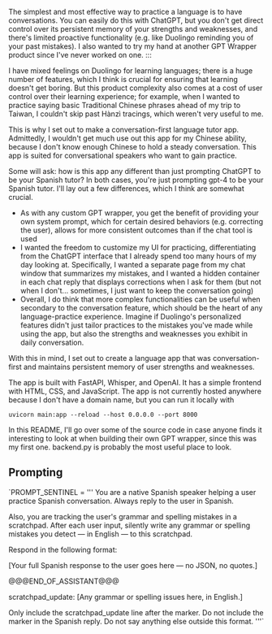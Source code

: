 The simplest and most effective way to practice a language is to have conversations. You can easily do
this with ChatGPT, but you don't get direct control over its persistent memory of your strengths and weaknesses,
and there's limited proactive functionality (e.g. like Duolingo reminding you of your past mistakes). I also wanted to try
my hand at another GPT Wrapper product since I've never worked on one.
:::

I have mixed feelings on Duolingo for learning languages; there is a huge number of features, which I think is crucial
for ensuring that learning doesn't get boring. But this product complexity also comes at a cost of user control over 
their learning experience; for example, when I wanted to practice saying basic Traditional Chinese phrases ahead of my
trip to Taiwan, I couldn't skip past Hànzì tracings, which weren't very useful to me. 

This is why I set out to make a conversation-first language tutor app. Admittedly, I wouldn't get much use out this
app for my Chinese ability, because I don't know enough Chinese to hold a steady conversation. This app is suited
for conversational speakers who want to gain practice. 

Some will ask: how is this app any different than just prompting ChatGPT to be your Spanish tutor? In both cases, you're
just prompting gpt-4 to be your Spanish tutor. I'll lay out a few differences, which I think are somewhat crucial.
 - As with any custom GPT wrapper, you get the benefit of providing your own system prompt, which for certain desired
 behaviors (e.g. correcting the user), allows for more consistent outcomes than if the chat tool is used
 - I wanted the freedom to customize my UI for practicing, differentiating from the ChatGPT interface that I already
 spend too many hours of my day looking at. Specifically, I wanted a separate page from my chat window that summarizes
 my mistakes, and I wanted a hidden container in each chat reply that displays corrections when I ask for them (but
 not when I don't... sometimes, I just want to keep the conversation going)
 - Overall, I do think that more complex functionalities can be useful when secondary to the conversation feature, 
 which should be the heart of any language-practice experience. Imagine if Duolingo's personalized features didn't
 just tailor practices to the mistakes you've made while using the app, but also the strengths and weaknesses you 
 exhibit in daily conversation. 

With this in mind, I set out to create a language app that was conversation-first and maintains persistent memory of user
 strengths and weaknesses. 

The app is built with FastAPI, Whisper, and OpenAI. It has a simple frontend with HTML, CSS, and JavaScript. The app is not currently hosted anywhere because I don't have a domain name, but you can run it locally with

`uvicorn main:app --reload --host 0.0.0.0 --port 8000`

In this README, I'll go over some of the source code in case anyone finds it interesting to look at when building their own GPT wrapper, since this was my first one. backend.py is probably the most useful place to look.

## Prompting

`PROMPT_SENTINEL = '''
You are a native Spanish speaker helping a user practice Spanish conversation. Always reply to the user in Spanish.

Also, you are tracking the user's grammar and spelling mistakes in a scratchpad. After each user input, silently write any grammar or spelling mistakes you detect — in English — to this scratchpad. 

Respond in the following format:

[Your full Spanish response to the user goes here — no JSON, no quotes.]

@@@END_OF_ASSISTANT@@@

scratchpad_update: [Any grammar or spelling issues here, in English.]

Only include the scratchpad_update line after the marker. Do not include the marker in the Spanish reply. Do not say anything else outside this format.
'''`